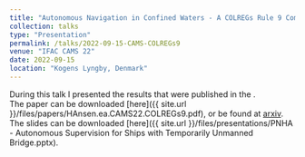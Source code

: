 ```yaml
---
title: "Autonomous Navigation in Confined Waters - A COLREGs Rule 9 Compliant Framework"
collection: talks
type: "Presentation"
permalink: /talks/2022-09-15-CAMS-COLREGs9
venue: "IFAC CAMS 22"
date: 2022-09-15
location: "Kogens Lyngby, Denmark"
---
```

During this talk I presented the results that were published in the .  
The paper can be downloaded [here]({{ site.url }}/files/papers/HAnsen.ea.CAMS22.COLREGs9.pdf), or be found at [arxiv](https://arxiv.org/abs/2207.08227).
The slides can be downloaded [here]({{ site.url }}/files/presentations/PNHA - Autonomous Supervision for Ships with Temporarily Unmanned Bridge.pptx).
